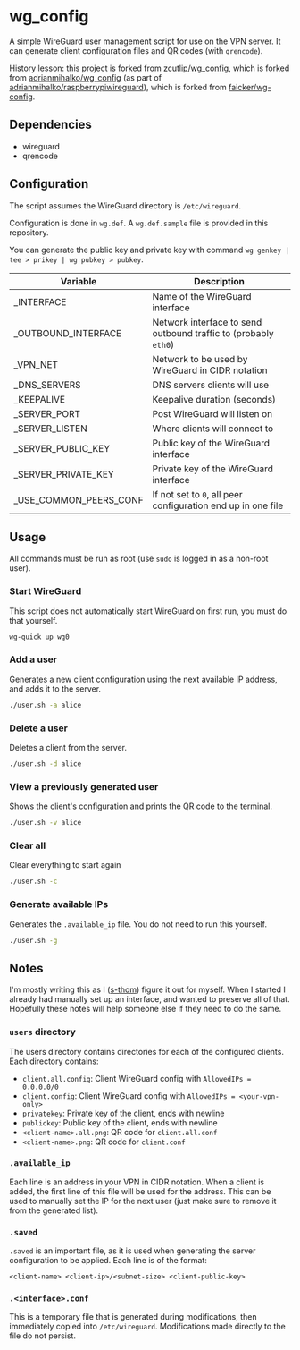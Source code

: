 # wg_config

A simple WireGuard user management script for use on the VPN server. It can generate client configuration files and QR codes (with `qrencode`).

History lesson: this project is forked from [zcutlip/wg_config](https://github.com/zcutlip/wg_config), which is forked from [adrianmihalko/wg_config](https://github.com/adrianmihalko/wg_config) (as part of [adrianmihalko/raspberrypiwireguard](https://github.com/adrianmihalko/raspberrypiwireguard)), which is forked from [faicker/wg-config](https://github.com/faicker/wg-config).

## Dependencies

-   wireguard
-   qrencode

## Configuration

The script assumes the WireGuard directory is `/etc/wireguard`.

Configuration is done in `wg.def`. A `wg.def.sample` file is provided in this repository.

You can generate the public key and private key with command `wg genkey | tee > prikey | wg pubkey > pubkey`.

| Variable                | Description                                                     |
| ----------------------- | --------------------------------------------------------------- |
| \_INTERFACE             | Name of the WireGuard interface                                 |
| \_OUTBOUND_INTERFACE    | Network interface to send outbound traffic to (probably `eth0`) |
| \_VPN_NET               | Network to be used by WireGuard in CIDR notation                |
| \_DNS_SERVERS           | DNS servers clients will use                                    |
| \_KEEPALIVE             | Keepalive duration (seconds)                                    |
| \_SERVER_PORT           | Post WireGuard will listen on                                   |
| \_SERVER_LISTEN         | Where clients will connect to                                   |
| \_SERVER_PUBLIC_KEY     | Public key of the WireGuard interface                           |
| \_SERVER_PRIVATE_KEY    | Private key of the WireGuard interface                          |
| \_USE_COMMON_PEERS_CONF | If not set to `0`, all peer configuration end up in one file    |

## Usage

All commands must be run as root (use `sudo` is logged in as a non-root user).

### Start WireGuard

This script does not automatically start WireGuard on first run, you must do that yourself.

```bash
wg-quick up wg0
```

### Add a user

Generates a new client configuration using the next available IP address, and adds it to the server.

```bash
./user.sh -a alice
```

### Delete a user

Deletes a client from the server.

```bash
./user.sh -d alice
```

### View a previously generated user

Shows the client's configuration and prints the QR code to the terminal.

```bash
./user.sh -v alice
```

### Clear all

Clear everything to start again

```bash
./user.sh -c
```

### Generate available IPs

Generates the `.available_ip` file. You do not need to run this yourself.

```bash
./user.sh -g
```

## Notes

I'm mostly writing this as I ([s-thom](https://github.com/s-thom)) figure it out for myself. When I started I already had manually set up an interface, and wanted to preserve all of that. Hopefully these notes will help someone else if they need to do the same.

### `users` directory

The users directory contains directories for each of the configured clients. Each directory contains:

-   `client.all.config`: Client WireGuard config with `AllowedIPs = 0.0.0.0/0`
-   `client.config`: Client WireGuard config with `AllowedIPs = <your-vpn-only>`
-   `privatekey`: Private key of the client, ends with newline
-   `publickey`: Public key of the client, ends with newline
-   `<client-name>.all.png`: QR code for `client.all.conf`
-   `<client-name>.png`: QR code for `client.conf`

### `.available_ip`

Each line is an address in your VPN in CIDR notation. When a client is added, the first line of this file will be used for the address. This can be used to manually set the IP for the next user (just make sure to remove it from the generated list).

### `.saved`

`.saved` is an important file, as it is used when generating the server configuration to be applied. Each line is of the format:

```txt
<client-name> <client-ip>/<subnet-size> <client-public-key>
```

### `.<interface>.conf`

This is a temporary file that is generated during modifications, then immediately copied into `/etc/wireguard`. Modifications made directly to the file do not persist.
